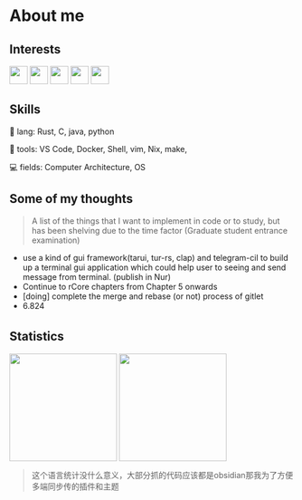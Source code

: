 # About me

## Interests
<p align="left">
  <img src="https://simpleicons.org/icons/github.svg" height="32px">
  <img src="https://simpleicons.org/icons/c.svg" height="32px"> 
  <img src="https://simpleicons.org/icons/rust.svg" height="32px"> 
  <img src="https://simpleicons.org/icons/python.svg" height="32px"> 
  <img src="https://simpleicons.org/icons/nixos.svg" height="32px"> 
</p>

## Skills
🦀 lang: Rust, C, java, python

🔨 tools: VS Code, Docker, Shell, vim, Nix, make, 

💻 fields:  Computer Architecture, OS 

## Some of my thoughts

> A list of the things that I want to implement in code or to study, but has been shelving due to the time factor (Graduate student entrance examination)

- use a kind of gui framework(tarui, tur-rs, clap) and telegram-cil to build up a terminal gui application which could help user to seeing and send message from terminal. (publish in Nur)
- Continue to rCore chapters from Chapter 5 onwards
- [doing] complete the merge and rebase (or not) process of gitlet
- 6.824 

## Statistics　
<p align="left">
<img height="190px" src="https://github-readme-stats.vercel.app/api?username=jackyliu16&count_private=true&theme=tokyonight&show_icons=true&line_height=24" align = "center"/>
<img height="190px" src="https://github-readme-stats.vercel.app/api/top-langs/?username=jackyliu16&theme=tokyonight&layout=compact&langs_count=10" align = "center"/>
</p>

> 这个语言统计没什么意义，大部分抓的代码应该都是obsidian那我为了方便多端同步传的插件和主题

<!--START_SECTION:waka-->
<!--END_SECTIONS:waka-->
